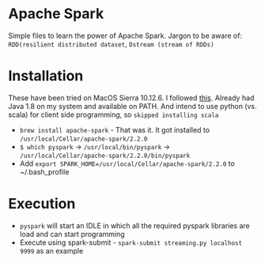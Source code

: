 # Apache Spark
Simple files to learn the power of Apache Spark. Jargon to be aware of: `RDD(resilient distributed dataset`, `Dstream (stream of RDDs)`

# Installation
These have been tried on MacOS Sierra 10.12.6. I followed [this](https://medium.freecodecamp.org/installing-scala-and-apache-spark-on-mac-os-837ae57d283f). Already had Java 1.8 on my system and available on PATH. And intend to use python (vs. scala) for client side programming, so `skipped installing scala`

- `brew install apache-spark` - That was it. It got installed to `/usr/local/Cellar/apache-spark/2.2.0`
- `$ which pyspark` -> `/usr/local/bin/pyspark` -> `/usr/local/Cellar/apache-spark/2.2.0/bin/pyspark`
- Add `export SPARK_HOME=/usr/local/Cellar/apache-spark/2.2.0` to ~/.bash_profile

# Execution

- `pyspark` will start an IDLE in which all the required pyspark libraries are load and can start programming
- Execute using spark-submit - `spark-submit streaming.py localhost 9999` as an example